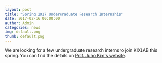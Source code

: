 ```yaml
---
layout: post
title: "Spring 2017 Undergraduate Research Internship"
date: 2017-02-16 00:00:00
author: Admin
categories: news
img: default.png
thumb: default.png
---
```


We are looking for a few undergraduate research interns to join KIXLAB this spring. You can find the details on [Prof. Juho Kim's website](https://juhokim.com/2017-spring-internship-call.html).
